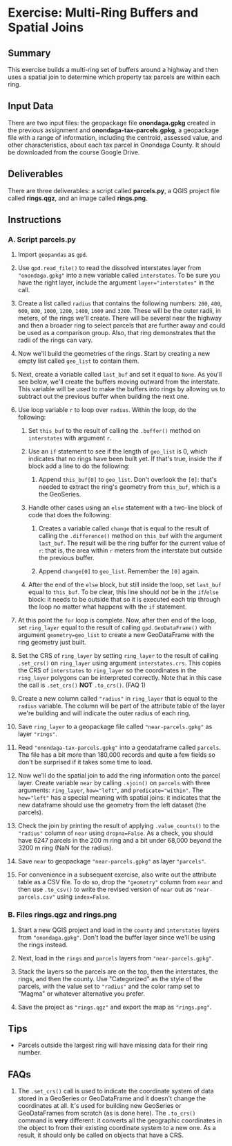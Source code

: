 # Exercise: Multi-Ring Buffers and Spatial Joins

## Summary

This exercise builds a multi-ring set of buffers around a highway and then uses a spatial join to determine which property tax parcels are within each ring.

## Input Data

There are two input files: the geopackage file **onondaga.gpkg** created in the previous assignment and **onondaga-tax-parcels.gpkg**, a geopackage file with a range of information, including the centroid, assessed value, and other characteristics, about each tax parcel in Onondaga County. It should be downloaded from the course Google Drive.

## Deliverables

There are three deliverables: a script called **parcels.py**, a QGIS project file called **rings.qgz**, and an image called **rings.png**.

## Instructions

### A. Script parcels.py

1. Import `geopandas` as `gpd`.

1. Use `gpd.read_file()` to read the dissolved interstates layer from `"onondaga.gpkg"` into a new variable called `interstates`. To be sure you have the right layer, include the argument `layer="interstates"` in the call.

1. Create a list called `radius` that contains the following numbers: `200`, `400`, `600`, `800`, `1000`, `1200`, `1400`, `1600` and `3200`. These will be the outer radii, in meters, of the rings we'll create. There will be several near the highway and then a broader ring to select parcels that are further away and could be used as a comparison group. Also, that ring demonstrates that the radii of the rings can vary.

1. Now we'll build the geometries of the rings. Start by creating a new empty list called `geo_list` to contain them.

1. Next, create a variable called `last_buf` and set it equal to `None`. As you'll see below, we'll create the buffers moving outward from the interstate. This variable will be used to make the buffers into rings by allowing us to subtract out the previous buffer when building the next one.

1. Use loop variable `r` to loop over `radius`. Within the loop, do the following:

    1. Set `this_buf` to the result of calling the `.buffer()` method on `interstates` with argument `r`.

    1. Use an `if` statement to see if the length of `geo_list` is 0, which indicates that no rings have been built yet. If that's true, inside the if block add a line to do the following:

        1. Append `this_buf[0]` to `geo_list`. Don't overlook the `[0]`: that's needed to extract the ring's geometry from `this_buf`, which is a the GeoSeries.

    1. Handle other cases using an `else` statement with a two-line block of code that does the following:

        1. Creates a variable called `change` that is equal to the result of calling the `.difference()` method on `this_buf` with the argument `last_buf`. The result will be the ring buffer for the current value of `r`: that is, the area within `r` meters from the interstate but outside the previous buffer.

        1. Append `change[0]` to `geo_list`. Remember the `[0]` again.

    1. After the end of the `else` block, but still inside the loop, set `last_buf` equal to `this_buf`. To be clear, this line should _not_ be in the `if`/`else` block: it needs to be outside that so it is executed each trip through the loop no matter what happens with the `if` statement.

1. At this point the `for` loop is complete. Now, after then end of the loop, set `ring_layer` equal to the result of calling `gpd.GeoDataFrame()` with argument `geometry=geo_list` to create a new GeoDataFrame with the ring geometry just built.

1. Set the CRS of `ring_layer` by setting `ring_layer` to the result of calling `.set_crs()` on `ring_layer` using argument `interstates.crs`. This copies the CRS of `interstates` to `ring_layer` so the coordinates in the `ring_layer` polygons can be interpreted correctly. Note that in this case the call is `.set_crs()` **NOT** `.to_crs()`. (FAQ 1)

1. Create a new column called `"radius"` in `ring_layer` that is equal to the `radius` variable. The column will be part of the attribute table of the layer we're building and will indicate the outer radius of each ring.



1. Save `ring_layer` to a geopackage file called `"near-parcels.gpkg"` as layer `"rings"`.

1. Read `"onondaga-tax-parcels.gpkg"` into a geodataframe called `parcels`. The file has a bit more than 180,000 records and quite a few fields so don't be surprised if it takes some time to load.

1. Now we'll do the spatial join to add the ring information onto the parcel layer. Create variable `near` by calling `.sjoin()` on `parcels` with three arguments: `ring_layer`, `how="left"`, and `predicate="within"`. The `how="left"` has a special meaning with spatial joins: it indicates that the new dataframe should use the geometry from the left dataset (the parcels).

1. Check the join by printing the result of applying `.value_counts()` to the `"radius"` column of `near` using `dropna=False`. As a check, you should have 6247 parcels in the 200 m ring and a bit under 68,000 beyond the 3200 m ring (NaN for the radius).

1. Save `near` to geopackage `"near-parcels.gpkg"` as layer `"parcels"`.

1. For convenience in a subsequent exercise, also write out the attribute table as a CSV file. To do so, drop the `"geometry"` column from `near` and then use `.to_csv()` to write the revised version of `near` out as `"near-parcels.csv"` using `index=False`.

### B. Files rings.qgz and rings.png

1. Start a new QGIS project and load in the `county` and `interstates` layers from `"onondaga.gpkg"`. Don't load the buffer layer since we'll be using the rings instead.

1. Next, load in the `rings` and `parcels` layers from `"near-parcels.gpkg"`.

1. Stack the layers so the parcels are on the top, then the interstates, the rings, and then the county. Use "Categorized" as the style of the parcels, with the value set to `"radius"` and the color ramp set to "Magma" or whatever alternative you prefer.

1. Save the project as `"rings.qgz"` and export the map as `"rings.png"`.

## Tips

+ Parcels outside the largest ring will have missing data for their ring number.

## FAQs

1. The `.set_crs()` call is used to indicate the coordinate system of data stored in a GeoSeries or GeoDataFrame and it doesn't change the coordinates at all. It's used for building new GeoSeries or GeoDataFrames from scratch (as is done here). The `.to_crs()` command is **very** different: it converts all the geographic coordinates in the object to from their existing coordinate system to a new one. As a result, it should only be called on objects that have a CRS.

